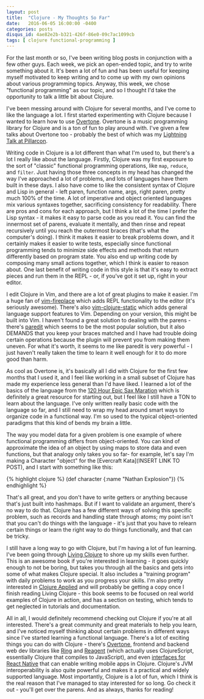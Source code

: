 ```yaml
---
layout: post
title:  "Clojure - My Thoughts So Far"
date:   2016-06-05 16:00:00 -0400
categories: posts 
disqus_id: 4ae82e2b-b321-426f-86e0-09c7ac1099cb
tags: [ clojure functional-programming ]
---
```


For the last month or so, I've been writing blog posts in conjunction with a few
other guys. Each week, we pick an open-ended topic, and try to write something
about it. It's been a lot of fun and has been useful for keeping myself
motivated to keep writing and to come up with my own opinions about various
programming topics. Anyway, this week, we chose "functional programming" as our
topic, and so I thought I'd take the opportunity to talk a little bit about
Clojure. 

I've been messing around with Clojure for several months, and I've come to like
the language a lot. I first started experimenting with Clojure because I wanted
to learn how to use [Overtone](http://overtone.github.io/). Overtone is a music programming
library for Clojure and is a ton of fun to play around with. I've given a few
talks about Overtone too - probably the best of which was my [Lightning Talk at
Pillarcon](https://github.com/epiccoleman/pillarcon-overtone-lightning-talk). 

Writing code in Clojure is a lot different than what I'm used to, but there's a
lot I really like about the language. Firstly, Clojure was my first exposure to the sort of "classic"
functional programming operations, like `map`, `reduce`, and `filter`. Just
having those three concepts in my head has changed the way I've approached a lot
of problems, and lots of languages have them built in these days. I also have
come to like the consistent syntax of Clojure and Lisp in general - left paren,
function name, args, right paren, pretty much 100% of the time. A lot of imperative and object oriented
languages mix various syntaxes together, sacrificing consistency for
readability. There are pros and cons for each approach, but I think a lot of the
time I prefer the Lisp syntax - it makes it easy to parse code as you read it.
You can find the innermost set of parens, evaluate it mentally, and then rinse
and repeat recursively until you reach the outermost braces (that's what the
computer's doing). I think it makes it easier to break problems down, and it
certainly makes it easier to write tests, especially since functional
programming tends to minimize side effects and methods that return differently
based on program state. You also end up writing code by
composing many small actions together, which I think is easier to reason
about. One last benefit of writing code in this style is that it's easy to
extract pieces and run them in the REPL - or, if you've got it set up, right in
your editor. 

I edit Clojure in Vim, and there are a
lot of great plugins to make it easier. I'm a huge fan of
[vim-fireplace](https://github.com/tpope/vim-fireplace) which adds REPL
functionality to the editor (it's seriously awesome). There's also
[vim-clojure-static](https://github.com/guns/vim-clojure-static) which adds
general language support features to Vim. Depending on your version, this might
be built into Vim. I haven't found a great
solution to dealing with the parens - there's
[paredit](https://github.com/vim-scripts/paredit.vim) which seems to be the most
popular solution, but it also DEMANDS that you keep your braces matched and I
have had trouble doing certain operations because the plugin will prevent you
from making them uneven. For what it's worth, it seems to me like paredit is
very powerful - I just haven't really taken the time to learn it well enough for
it to do more good than harm.  

As cool as Overtone is, it's basically all I did with Clojure for the first few
months that I used it, and I feel like working in a small subset of Clojure has
made my experience less general than I'd have liked. I learned a lot of the basics of the language from the
[120 Hour Epic Sax
Maration](http://iloveponies.github.io/120-hour-epic-sax-marathon/) which is
definitely a great resource for starting out, but I feel like I still have a TON
to learn about the language. I've only written really basic code with the
language so far, and I still need to wrap my head around smart ways to organize
code in a functional way. I'm so used to the typical object-oriented paradigms
that this kind of bends my brain a little. 

The way you model data for a given problem is one example of where functional programming differs from object-oriented. You can kind of approximate the idea
of an object by using maps to store data and even functions, but that
analogy only takes you so far- for example, let's say I'm making a Character
"object" for the [Evercraft Kata](INSERT LINK TO POST), and I start with
something like this: 

{% highlight clojure %}
(def character {:name "Nathan Explosion"})
{% endhighlight %}

That's all great, and you don't have to write getters or anything because that's
just built into hashmaps. But if I want to validate an argument, there's no way
to do that. Clojure has a few different ways of solving this specific problem, such as
records and handling state through atoms; my point isn't that you can't do things with the language - it's
just that you have to relearn certain things or learn the right way to do things
functionally, and that can be tricky.

I still have a long way to go with Clojure, but I'm having a lot of fun
learning. I've been going through [Living
Clojure](http://shop.oreilly.com/product/0636920034292.do) to shore up my skills
even further. This is an awesome book if you're interested in learning - it goes
quickly enough to not be boring, but takes you through all the basics and gets
into some of what makes Clojure special. It also includes a "training program"
with daily problems to work as you progress your skills. I'm also pretty
interested in [Clojure
Applied](https://pragprog.com/book/vmclojeco/clojure-applied) and will probably
be getting a copy once I finish reading Living Clojure - this book seems to be
focused on real world examples of Clojure in action, and has a section on
testing, which tends to get neglected in tutorials and documentation. 

All in all, I would definitely recommend checking out Clojure if you're at all
interested. There's a great community and great materials to help you learn, and
I've noticed myself thinking about certain problems in different ways since I've
started learning a functional language. There's a lot of exciting things you can
do with Clojure - there's [Overtone](http://overtone.github.io/), frontend and
backend web dev libraries like [Ring](https://github.com/ring-clojure) and [Reagent](https://reagent-project.github.io/) (which
actually uses ClojureScript, essentially Clojure that compiles to
JavaScript), and even [interfaces for React Native](http://cljsrn.org/) that can
enable writing mobile apps in Clojure. Clojure's JVM interoperability is also
quite powerful and makes it a practical and widely supported language. Most
importantly, Clojure is a lot of fun, which I think is the real reason that I've
managed to stay interested for so long. Go check it out - you'll get over the
parens. And as always, thanks for reading!
